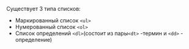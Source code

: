 Существует 3 типа списков:
- Маркированный список `<ul>`
- Нумерованный список `<ol>`
- Список определений `<dl>`(состоит из пары`<dt>` -термин и `<dd>` - определение)

